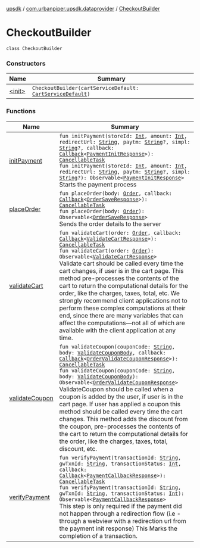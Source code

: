 [upsdk](../../index.md) / [com.urbanpiper.upsdk.dataprovider](../index.md) / [CheckoutBuilder](./index.md)

# CheckoutBuilder

`class CheckoutBuilder`

### Constructors

| Name | Summary |
|---|---|
| [&lt;init&gt;](-init-.md) | `CheckoutBuilder(cartServiceDefault: `[`CartServiceDefault`](../-cart-service-default/index.md)`)` |

### Functions

| Name | Summary |
|---|---|
| [initPayment](init-payment.md) | `fun initPayment(storeId: `[`Int`](https://kotlinlang.org/api/latest/jvm/stdlib/kotlin/-int/index.html)`, amount: `[`Int`](https://kotlinlang.org/api/latest/jvm/stdlib/kotlin/-int/index.html)`, redirectUrl: `[`String`](https://kotlinlang.org/api/latest/jvm/stdlib/kotlin/-string/index.html)`, paytm: `[`String`](https://kotlinlang.org/api/latest/jvm/stdlib/kotlin/-string/index.html)`?, simpl: `[`String`](https://kotlinlang.org/api/latest/jvm/stdlib/kotlin/-string/index.html)`?, callback: `[`Callback`](../-callback/index.md)`<`[`PaymentInitResponse`](../../com.urbanpiper.upsdk.model.networkresponse/-payment-init-response/index.md)`>): `[`CancellableTask`](../-cancellable-task/index.md)<br>`fun initPayment(storeId: `[`Int`](https://kotlinlang.org/api/latest/jvm/stdlib/kotlin/-int/index.html)`, amount: `[`Int`](https://kotlinlang.org/api/latest/jvm/stdlib/kotlin/-int/index.html)`, redirectUrl: `[`String`](https://kotlinlang.org/api/latest/jvm/stdlib/kotlin/-string/index.html)`, paytm: `[`String`](https://kotlinlang.org/api/latest/jvm/stdlib/kotlin/-string/index.html)`?, simpl: `[`String`](https://kotlinlang.org/api/latest/jvm/stdlib/kotlin/-string/index.html)`?): Observable<`[`PaymentInitResponse`](../../com.urbanpiper.upsdk.model.networkresponse/-payment-init-response/index.md)`>`<br>Starts the payment process |
| [placeOrder](place-order.md) | `fun placeOrder(body: `[`Order`](../../com.urbanpiper.upsdk.model/-order/index.md)`, callback: `[`Callback`](../-callback/index.md)`<`[`OrderSaveResponse`](../../com.urbanpiper.upsdk.model.networkresponse/-order-save-response/index.md)`>): `[`CancellableTask`](../-cancellable-task/index.md)<br>`fun placeOrder(body: `[`Order`](../../com.urbanpiper.upsdk.model/-order/index.md)`): Observable<`[`OrderSaveResponse`](../../com.urbanpiper.upsdk.model.networkresponse/-order-save-response/index.md)`>`<br>Sends the order details to the server |
| [validateCart](validate-cart.md) | `fun validateCart(order: `[`Order`](../../com.urbanpiper.upsdk.model/-order/index.md)`, callback: `[`Callback`](../-callback/index.md)`<`[`ValidateCartResponse`](../../com.urbanpiper.upsdk.model.networkresponse/-validate-cart-response/index.md)`>): `[`CancellableTask`](../-cancellable-task/index.md)<br>`fun validateCart(order: `[`Order`](../../com.urbanpiper.upsdk.model/-order/index.md)`): Observable<`[`ValidateCartResponse`](../../com.urbanpiper.upsdk.model.networkresponse/-validate-cart-response/index.md)`>`<br>Validate cart should be called every time the cart changes, if user is in the cart page. This method pre-processes the contents of the cart to return the computational details for the order, like the charges, taxes, total, etc. We strongly recommend client applications not to perform these complex computations at their end, since there are many variables that can affect the computations—not all of which are available with the client application at any time. |
| [validateCoupon](validate-coupon.md) | `fun validateCoupon(couponCode: `[`String`](https://kotlinlang.org/api/latest/jvm/stdlib/kotlin/-string/index.html)`, body: `[`ValidateCouponBody`](../../com.urbanpiper.upsdk.model/-validate-coupon-body/index.md)`, callback: `[`Callback`](../-callback/index.md)`<`[`OrderValidateCouponResponse`](../../com.urbanpiper.upsdk.model.networkresponse/-order-validate-coupon-response/index.md)`>): `[`CancellableTask`](../-cancellable-task/index.md)<br>`fun validateCoupon(couponCode: `[`String`](https://kotlinlang.org/api/latest/jvm/stdlib/kotlin/-string/index.html)`, body: `[`ValidateCouponBody`](../../com.urbanpiper.upsdk.model/-validate-coupon-body/index.md)`): Observable<`[`OrderValidateCouponResponse`](../../com.urbanpiper.upsdk.model.networkresponse/-order-validate-coupon-response/index.md)`>`<br>ValidateCoupon should be called when a coupon is added by the user, if user is in the cart page. If user has applied a coupon this method should be called every time the cart changes. This method adds the discount from the coupon, pre-processes the contents of the cart to return the computational details for the order, like the charges, taxes, total, discount, etc. |
| [verifyPayment](verify-payment.md) | `fun verifyPayment(transactionId: `[`String`](https://kotlinlang.org/api/latest/jvm/stdlib/kotlin/-string/index.html)`, gwTxnId: `[`String`](https://kotlinlang.org/api/latest/jvm/stdlib/kotlin/-string/index.html)`, transactionStatus: `[`Int`](https://kotlinlang.org/api/latest/jvm/stdlib/kotlin/-int/index.html)`, callback: `[`Callback`](../-callback/index.md)`<`[`PaymentCallbackResponse`](../../com.urbanpiper.upsdk.model.networkresponse/-payment-callback-response/index.md)`>): `[`CancellableTask`](../-cancellable-task/index.md)<br>`fun verifyPayment(transactionId: `[`String`](https://kotlinlang.org/api/latest/jvm/stdlib/kotlin/-string/index.html)`, gwTxnId: `[`String`](https://kotlinlang.org/api/latest/jvm/stdlib/kotlin/-string/index.html)`, transactionStatus: `[`Int`](https://kotlinlang.org/api/latest/jvm/stdlib/kotlin/-int/index.html)`): Observable<`[`PaymentCallbackResponse`](../../com.urbanpiper.upsdk.model.networkresponse/-payment-callback-response/index.md)`>`<br>This step is only required if the payment did not happen through a redirection flow (i.e - through a webview with a redirection url from the payment init response) This Marks the completion of a transaction. |
